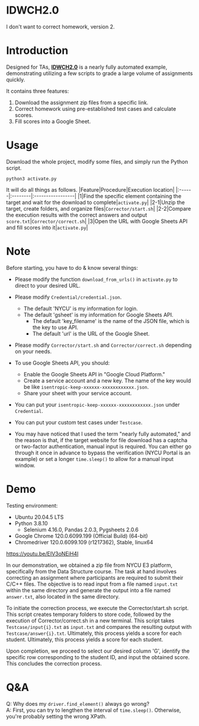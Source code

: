 # IDWCH2.0
I don't want to correct homework, version 2.

# Introduction
Designed for TAs, <ins>**IDWCH2.0**</ins> is a nearly fully automated example, demonstrating utilizing a few scripts to grade a large volume of assignments quickly.

It contains three features:
1. Download the assignment zip files from a specific link.
2. Correct homework using pre-established test cases and calculate scores.
3. Fill scores into a Google Sheet.

# Usage
Download the whole project, modify some files, and simply run the Python script.
```
python3 activate.py
```

It will do all things as follows.
|Feature|Procedure|Execution location|
|:------|:--------|:-----------------|
|1|Find the specific element containing the target and wait for the download to complete|`activate.py`|
|2-1|Unzip the target, create folders, and organize files|`Corrector/start.sh`|
|2-2|Compare the execution results with the correct answers and output `score.txt`|`Corrector/correct.sh`|
|3|Open the URL with Google Sheets API and fill scores into it|`activate.py`|

# Note
Before starting, you have to do & know several things:
- Please modify the function `download_from_urls()` in `activate.py` to direct to your desired URL.
- Please modify `Credential/credential.json`.
  - The default 'NYCU' is my information for login.
  - The default 'gsheet' is my information for Google Sheets API.
    - The default 'key_filename' is the name of the JSON file, which is the key to use API.
    - The default 'url' is the URL of the Google Sheet.
- Please modify `Corrector/start.sh` and `Corrector/correct.sh` depending on your needs.

- To use Google Sheets API, you should:
  - Enable the Google Sheets API in "Google Cloud Platform."
  - Create a service account and a new key. The name of the key would be like `isentropic-keep-xxxxxx-xxxxxxxxxxxx.json`.
  - Share your sheet with your service account.
- You can put your `isentropic-keep-xxxxxx-xxxxxxxxxxxx.json` under `Credential`.
- You can put your custom test cases under `Testcase`.

- You may have noticed that I used the term "nearly fully automated," and the reason is that, if the target website for file download has a captcha or two-factor authentication, manual input is required. You can either go through it once in advance to bypass the verification (NYCU Portal is an example) or set a longer `time.sleep()` to allow for a manual input window.

# Demo
Testing environment:
- Ubuntu 20.04.5 LTS
- Python 3.8.10
  - Selenium 4.16.0, Pandas 2.0.3, Pygsheets 2.0.6
- Google Chrome 120.0.6099.199 (Official Build) (64-bit)
- Chromedriver 120.0.6099.109 (r1217362), Stable, linux64

<a href="https://youtu.be/EIV3oNEiH4I" target="_blank">https://youtu.be/EIV3oNEiH4I</a>

In our demonstration, we obtained a zip file from NYCU E3 platform, specifically from the Data Structure course. The task at hand involves correcting an assignment where participants are required to submit their C/C++ files. The objective is to read input from a file named `input.txt` within the same directory and generate the output into a file named `answer.txt`, also located in the same directory.

To initiate the correction process, we execute the Corrector/start.sh script. This script creates temporary folders to store code, followed by the execution of Corrector/correct.sh in a new terminal. This script takes `Testcase/input{i}.txt` as `input.txt` and compares the resulting output with `Testcase/answer{i}.txt`. Ultimately, this process yields a score for each student. Ultimately, this process yields a score for each student.

Upon completion, we proceed to select our desired column 'G', identify the specific row corresponding to the student ID, and input the obtained score. This concludes the correction process.

# Q&A
Q: Why does my `driver.find_element()` always go wrong?\
A: First, you can try to lengthen the interval of `time.sleep()`. Otherwise, you're probably setting the wrong XPath.
